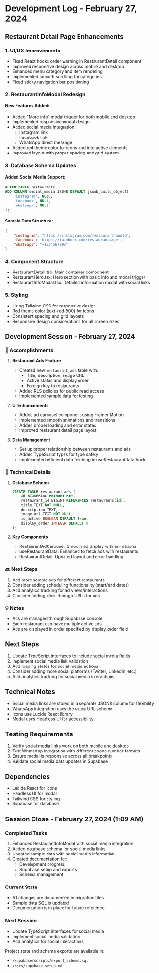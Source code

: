 # Development Log - February 27, 2024

## Restaurant Detail Page Enhancements

### 1. UI/UX Improvements
- Fixed React hooks order warning in RestaurantDetail component
- Improved responsive design across mobile and desktop
- Enhanced menu category and item rendering
- Implemented smooth scrolling for categories
- Fixed sticky navigation bar positioning

### 2. RestaurantInfoModal Redesign
#### New Features Added:
- Added "More info" modal trigger for both mobile and desktop
- Implemented responsive modal design
- Added social media integration:
  - Instagram link
  - Facebook link
  - WhatsApp direct message
- Added red theme color for icons and interactive elements
- Improved layout with proper spacing and grid system

### 3. Database Schema Updates
#### Added Social Media Support:
```sql
ALTER TABLE restaurants
ADD COLUMN social_media JSONB DEFAULT jsonb_build_object(
    'instagram', NULL,
    'facebook', NULL,
    'whatsapp', NULL
);
```

#### Sample Data Structure:
```json
{
    "instagram": "https://instagram.com/restauranthandle",
    "facebook": "https://facebook.com/restaurantpage",
    "whatsapp": "+1234567890"
}
```

### 4. Component Structure
- RestaurantDetail.tsx: Main container component
- RestaurantHero.tsx: Hero section with basic info and modal trigger
- RestaurantInfoModal.tsx: Detailed information modal with social links

### 5. Styling
- Using Tailwind CSS for responsive design
- Red theme color (text-red-500) for icons
- Consistent spacing and grid layouts
- Responsive design considerations for all screen sizes

## Development Session - February 27, 2024

### 🎯 Accomplishments

1. **Restaurant Ads Feature**
   - Created new `restaurant_ads` table with:
     - Title, description, image URL
     - Active status and display order
     - Foreign key to restaurants
   - Added RLS policies for public read access
   - Implemented sample data for testing

2. **UI Enhancements**
   - Added ad carousel component using Framer Motion
   - Implemented smooth animations and transitions
   - Added proper loading and error states
   - Improved restaurant detail page layout

3. **Data Management**
   - Set up proper relationship between restaurants and ads
   - Added TypeScript types for type safety
   - Implemented efficient data fetching in useRestaurantData hook

### 📝 Technical Details

1. **Database Schema**
   ```sql
   CREATE TABLE restaurant_ads (
       id BIGSERIAL PRIMARY KEY,
       restaurant_id BIGINT REFERENCES restaurants(id),
       title TEXT NOT NULL,
       description TEXT,
       image_url TEXT NOT NULL,
       is_active BOOLEAN DEFAULT true,
       display_order INTEGER DEFAULT 0
   );
   ```

2. **Key Components**
   - RestaurantAdCarousel: Smooth ad display with animations
   - useRestaurantData: Enhanced to fetch ads with restaurants
   - RestaurantDetail: Updated layout and error handling

### 🔜 Next Steps

1. Add more sample ads for different restaurants
2. Consider adding scheduling functionality (start/end dates)
3. Add analytics tracking for ad views/interactions
4. Consider adding click-through URLs for ads

### 💡 Notes
- Ads are managed through Supabase console
- Each restaurant can have multiple active ads
- Ads are displayed in order specified by display_order field

## Next Steps
1. Update TypeScript interfaces to include social media fields
2. Implement social media link validation
3. Add loading states for social media actions
4. Consider adding more social platforms (Twitter, LinkedIn, etc.)
5. Add analytics tracking for social media interactions

## Technical Notes
- Social media links are stored in a separate JSONB column for flexibility
- WhatsApp integration uses the `wa.me` URL scheme
- Icons use Lucide React library
- Modal uses Headless UI for accessibility

## Testing Requirements
1. Verify social media links work on both mobile and desktop
2. Test WhatsApp integration with different phone number formats
3. Ensure modal is responsive across all breakpoints
4. Validate social media data updates in Supabase

## Dependencies
- Lucide React for icons
- Headless UI for modal
- Tailwind CSS for styling
- Supabase for database

## Session Close - February 27, 2024 (1:09 AM)

### Completed Tasks
1. Enhanced RestaurantInfoModal with social media integration
2. Added database schema for social media links
3. Updated sample data with social media information
4. Created documentation for:
   - Development progress
   - Supabase setup and exports
   - Schema management

### Current State
- All changes are documented in migration files
- Sample data SQL is updated
- Documentation is in place for future reference

### Next Session
- Update TypeScript interfaces for social media
- Implement social media validation
- Add analytics for social interactions

Project state and schema exports are available in:
- `/supabase/scripts/export_schema.sql`
- `/docs/supabase_setup.md`
